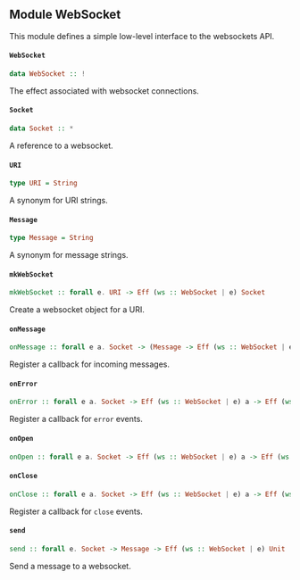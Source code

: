 ## Module WebSocket

This module defines a simple low-level interface to the websockets API.

#### `WebSocket`

``` purescript
data WebSocket :: !
```

The effect associated with websocket connections.

#### `Socket`

``` purescript
data Socket :: *
```

A reference to a websocket.

#### `URI`

``` purescript
type URI = String
```

A synonym for URI strings.

#### `Message`

``` purescript
type Message = String
```

A synonym for message strings.

#### `mkWebSocket`

``` purescript
mkWebSocket :: forall e. URI -> Eff (ws :: WebSocket | e) Socket
```

Create a websocket object for a URI.

#### `onMessage`

``` purescript
onMessage :: forall e a. Socket -> (Message -> Eff (ws :: WebSocket | e) a) -> Eff (ws :: WebSocket | e) Unit
```

Register a callback for incoming messages.

#### `onError`

``` purescript
onError :: forall e a. Socket -> Eff (ws :: WebSocket | e) a -> Eff (ws :: WebSocket | e) Unit
```

Register a callback for `error` events.

#### `onOpen`

``` purescript
onOpen :: forall e a. Socket -> Eff (ws :: WebSocket | e) a -> Eff (ws :: WebSocket | e) Unit
```

#### `onClose`

``` purescript
onClose :: forall e a. Socket -> Eff (ws :: WebSocket | e) a -> Eff (ws :: WebSocket | e) Unit
```

Register a callback for `close` events.

#### `send`

``` purescript
send :: forall e. Socket -> Message -> Eff (ws :: WebSocket | e) Unit
```

Send a message to a websocket.


